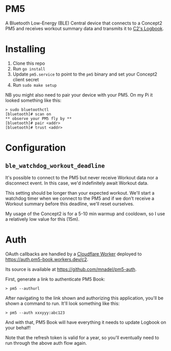 # PM5

A Bluetooth Low-Energy (BLE) Central device that connects to a Concept2 PM5 and receives workout summary data and transmits it to [C2's Logbook](https://log.concept2.com/).

# Installing

1. Clone this repo
1. Run `go install`
1. Update `pm5.service` to point to the `pm5` binary and set your Concept2 client secret
1. Run `sudo make setup`

NB you might also need to pair your device with your PM5. On my Pi it looked something like this:

```
> sudo bluetoothctl
[bluetooth]# scan on
** observe your PM5 fly by **
[bluetooth]# pair <addr>
[bluetooth]# trust <addr>
```

# Configuration

## `ble_watchdog_workout_deadline`

It's possible to connect to the PM5 but never receive Workout data nor a disconnect event. In this case, we'd indefinitely await Workout data.

This setting should be longer than your expected workout. We'll start a watchdog timer when we connect to the PM5 and if we don't receive a Workout summary before this deadline, we'll reset ourselves.

My usage of the Concept2 is for a 5-10 min warmup and cooldown, so I use a relatively low value for this (15m).

# Auth

OAuth callbacks are handled by a [Cloudflare Worker](https://workers.cloudflare.com/) deployed to https://auth.pm5-book.workers.dev/c2.

Its source is available at https://github.com/mnadel/pm5-auth.

First, generate a link to authenticate PM5 Book:

```
> pm5 --authurl
```

After navigating to the link shown and authorizing this application, you'll be shown a command to run. It'll look something like this:

```
> pm5 --auth xxxyyy:abc123
```

And with that, PM5 Book will have everything it needs to update Logbook on your behalf!

Note that the refresh token is valid for a year, so you'll eventually need to run through the above auth flow again.
